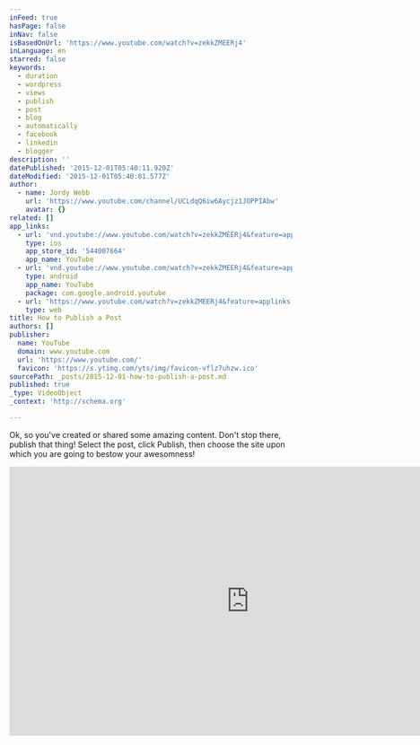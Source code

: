 ```yaml
---
inFeed: true
hasPage: false
inNav: false
isBasedOnUrl: 'https://www.youtube.com/watch?v=zekkZMEERj4'
inLanguage: en
starred: false
keywords:
  - duration
  - wordpress
  - views
  - publish
  - post
  - blog
  - automatically
  - facebook
  - linkedin
  - blogger
description: ''
datePublished: '2015-12-01T05:40:11.920Z'
dateModified: '2015-12-01T05:40:01.577Z'
author:
  - name: Jordy Webb
    url: 'https://www.youtube.com/channel/UCLdqQ6iw6Aycjz1JOPPIAbw'
    avatar: {}
related: []
app_links:
  - url: 'vnd.youtube://www.youtube.com/watch?v=zekkZMEERj4&feature=applinks'
    type: ios
    app_store_id: '544007664'
    app_name: YouTube
  - url: 'vnd.youtube://www.youtube.com/watch?v=zekkZMEERj4&feature=applinks'
    type: android
    app_name: YouTube
    package: com.google.android.youtube
  - url: 'https://www.youtube.com/watch?v=zekkZMEERj4&feature=applinks'
    type: web
title: How to Publish a Post
authors: []
publisher:
  name: YouTube
  domain: www.youtube.com
  url: 'https://www.youtube.com/'
  favicon: 'https://s.ytimg.com/yts/img/favicon-vflz7uhzw.ico'
sourcePath: _posts/2015-12-01-how-to-publish-a-post.md
published: true
_type: VideoObject
_context: 'http://schema.org'

---
```

Ok, so you've created or shared some amazing content. Don't stop there, publish that thing! Select the post, click Publish, then choose the site upon which you are going to bestow your awesomness!

<iframe src="https://cdn.embedly.com/widgets/media.html?src=https%3A%2F%2Fwww.youtube.com%2Fembed%2FzekkZMEERj4%3Ffeature%3Doembed&amp;url=https%3A%2F%2Fwww.youtube.com%2Fwatch%3Fv%3DzekkZMEERj4&amp;image=https%3A%2F%2Fi.ytimg.com%2Fvi%2FzekkZMEERj4%2Fhqdefault.jpg&amp;key=b7d04c9b404c499eba89ee7072e1c4f7&amp;type=text%2Fhtml&amp;schema=youtube" width="854" height="480" scrolling="no" frameborder="0" allowfullscreen="allowfullscreen" style=""></iframe>